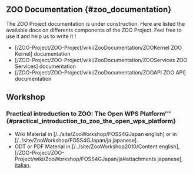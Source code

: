 ## ZOO Documentation {#zoo_documentation}

The ZOO Project documentation is under construction. Here are listed the
available docs on differents components of the ZOO Project. Feel free to
use it and help us to write it !

-   \[/ZOO-Project/ZOO-Project/wiki/ZooDocumentation/ZOOKernel ZOO
    Kernel\] documentation
-   \[/ZOO-Project/ZOO-Project/wiki/ZooDocumentation/ZOOServices ZOO
    Services\] documentation
-   \[/ZOO-Project/ZOO-Project/wiki/ZooDocumentation/ZOOAPI ZOO API\]
    documentation

## Workshop

### Practical introduction to ZOO: The Open WPS Platform\'\'\' {#practical_introduction_to_zoo_the_open_wps_platform}

-   Wiki Material in \[/../site/ZooWorkshop/FOSS4GJapan english\] or in
    \[/../site/ZooWorkshop/FOSS4GJapan/ja japanese\].
-   ODT or PDF Material in \[/../site/ZooWorkshop2010/Content english\],
    \[/ZOO-Project/ZOO-Project/wiki/ZooWorkshop/FOSS4GJapan/ja\#attachments
    japanese\],
    [italian](http://gis.fem-environment.eu/tutorials/#main).
